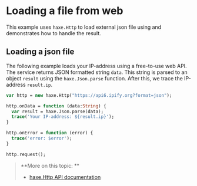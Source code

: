 # Loading a file from web

This example uses `haxe.Http` to load external json file using and demonstrates how to handle the result.

## Loading a json file 

The following example loads your IP-address using a free-to-use web API. The service returns JSON formatted string `data`. 
This string is parsed to an object `result` using the `haxe.Json.parse` function. After this, we trace the IP-address `result.ip`.

```haxe
var http = new haxe.Http("https://api6.ipify.org?format=json");

http.onData = function (data:String) {
  var result = haxe.Json.parse(data);
  trace('Your IP-address: ${result.ip}');
}

http.onError = function (error) {
  trace('error: $error');
}

http.request();
```

> **More on this topic: **
> 
> * [haxe.Http API documentation](http://api.haxe.org/haxe/Http.html)
